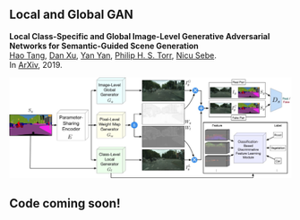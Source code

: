 ## Local and Global GAN

**Local Class-Specific and Global Image-Level Generative Adversarial Networks for Semantic-Guided Scene Generation**  
[Hao Tang](http://disi.unitn.it/~hao.tang/), [Dan Xu](http://www.robots.ox.ac.uk/~danxu/), [Yan Yan](https://userweb.cs.txstate.edu/~y_y34/), [Philip H. S. Torr](https://scholar.google.com/citations?user=kPxa2w0AAAAJ&hl=en), [Nicu Sebe](https://scholar.google.com/citations?user=stFCYOAAAAAJ&hl=en).
<br>In [ArXiv](https://arxiv.org/abs/), 2019.

<img src='./imgs/framework.jpg' width=1200>

## Code coming soon!

